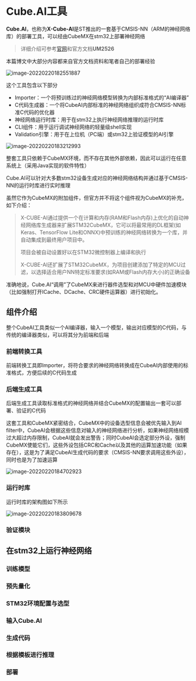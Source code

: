 # Cube.AI工具

**Cube.AI**，也称为**X-Cube-AI**是ST推出的一套基于CMSIS-NN（ARM的神经网络库）的部署工具，可以经由CubeMX在stm32上部署神经网络

> 详细介绍可参考[官网](https://www.st.com/zh/embedded-software/x-cube-ai.html)和官方文档**UM2526**

本篇博文中大部分内容都来自官方文档资料和笔者自己的部署经验

![image-20220220182551887](嵌入式机器学习4【CubeAI工具】.assets/image-20220220182551887.png)

这个工具包含以下部分

* Importer：一个将预训练过的神经网络模型转换为内部标准格式的“AI编译器”
* C代码生成器：一个将CubeAI内部标准的神经网络组织成符合CMSIS-NN标准C代码的优化器
* 神经网络运行时库：用于在stm32上执行神经网络推理的运行时库
* CLI组件：用于运行调试神经网络的轻量级shell实现
* Validation引擎：用于在上位机（PC端）或stm32上验证模型的AI引擎

![image-20220220183212993](嵌入式机器学习4【CubeAI工具】.assets/image-20220220183212993.png)

整套工具只依赖于CubeMX环境，而不存在其他外部依赖，因此可以运行在任意系统上（采用Java实现的软件特性）

Cube.AI可以针对大多数stm32设备生成对应的神经网络结构并通过基于CMSIS-NN的运行时库进行实时推理

虽然它作为CubeMX的附加组件，但官方并不将这个组件视为CubeMX的补充，如下介绍：

> X-CUBE-AI通过提供一个在计算和内存(RAM和Flash内存)上优化的自动神经网络库生成器来扩展STM32CubeMX，它可以将最常用的DL框架(如Keras、TensorFlow Lite和ONNX)中预训练的神经网络转换为一个库，并自动集成到最终用户项目中。
>
> 项目会被自动设置好以在STM32微控制器上编译和执行
>
> X-CUBE-AI还扩展了STM32CubeMX，为项目创建添加了特定的MCU过滤，以选择适合用户NN特定标准要求(如RAM或Flash内存大小)的正确设备

准确地说，Cube.AI“调用”了CubeMX来进行器件选型和对MCU中硬件加速模块（比如强制打开ICache、DCache、CRC硬件运算器）进行初始化。



## 组件介绍

整个CubeAI工具类似一个AI编译器，输入一个模型，输出对应模型的C代码，与传统的编译器类似，可以将其分为前端和后端





### 前端转换工具

前端转换工具即Importer，将符合要求的神经网络转换成在CubeAI内部使用的标准格式，方便后续的C代码生成









### 后端生成工具

后端生成工具读取标准格式的神经网络并结合CubeMX的配置输出一套可以部署、验证的C代码



这套工具和CubeMX紧密结合，CubeMX中的设备选型信息会被优先输入到AI filter中，CubeAI会根据这些信息对输入的神经网络进行分析，如果神经网络规模过大超过内存限制，CubeAI就会发出警告；同时CubeAI会选定部分外设，强制CubeMX使能它们，这些外设包括CRC和Cache以及其他的运算加速功能（如果存在），这是为了满足CubeAI生成代码的要求（CMSIS-NN要求调用这些外设），同时也是为了加速运算

![image-20220220184702923](嵌入式机器学习4【CubeAI工具】.assets/image-20220220184702923.png)











### 运行时库





运行时库的架构图如下所示

![image-20220220183809678](嵌入式机器学习4【CubeAI工具】.assets/image-20220220183809678.png)









### 验证模块













## 在stm32上运行神经网络







### 训练模型











### 预先量化







### STM32环境配置与选型









### 输入Cube.AI











### 生成代码











### 根据模板进行推理











### 部署




















